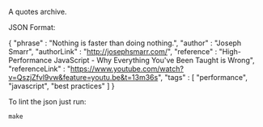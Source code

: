 A quotes archive.

JSON Format:

{
	"phrase" : "Nothing is faster than doing nothing.",
	"author" : "Joseph Smarr",
	"authorLink" : "http://josephsmarr.com/",
	"reference" : "High-Performance JavaScript - Why Everything You've Been Taught is Wrong",
	"referenceLink" : "https://www.youtube.com/watch?v=QszjZfvl9vw&feature=youtu.be&t=13m36s",
	"tags" : [
		"performance",
		"javascript",
		"best practices"
	]
}

To lint the json just run:

```
make
```